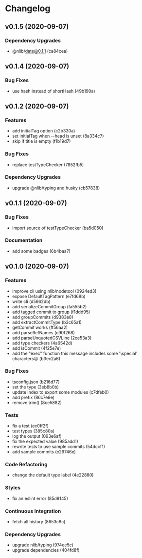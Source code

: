 # Changelog

## v0.1.5 (2020-09-07)

### Dependency Upgrades

- @nlib/date@0.1.1 (ca84cea)


## v0.1.4 (2020-09-07)

### Bug Fixes

- use hash instead of shortHash (49b190a)


## v0.1.2 (2020-09-07)

### Features

- add initialTag option (c2b330a)
- set initialTag when --head is unset (8a334c7)
- skip if title is empty (f1b19d7)

### Bug Fixes

- replace testTypeChecker (7852fb5)

### Dependency Upgrades

- upgrade @nlib/typing and husky (cb57838)


## v0.1.1 (2020-09-07)

### Bug Fixes

- import source of testTypeChecker (ba5d050)

### Documentation

- add some badges (6b4baa7)


## v0.1.0 (2020-09-07)

### Features

- improve cli using nlib/nodetool (0924ed3)
- expose DefaultTagPattern (e7fd68b)
- write cli (d5662db)
- add serializeCommitGroup (fa555b2)
- add tagged commit to group (f1ddd95)
- add groupCommits (d9383e8)
- add extractCommitType (b3c65a1)
- getCommit works (ff56aa2)
- add parseRefNames (c90f268)
- add parseUnquotedCSVLine (2ce53a3)
- add type checkers (4a6542d)
- add isCommit (4f25e7e)
- add the "exec" function
this message includes some '\special' characters😉 (b3ec2a6)

### Bug Fixes

- tsconfig.json (b216d77)
- set the type (3eb8b0b)
- update index to export some modules (c7dfeb0)
- add prefix (86c7e9e)
- remove trim() (8ce5882)

### Tests

- fix a test (ec0ff2f)
- test types (385c80a)
- log the output (093e6af)
- fix the expected value (985add1)
- rewrite tests to use sample commits (54dccf1)
- add sample commits (e29746e)

### Code Refactoring

- change the default type label (4e22880)

### Styles

- fix an eslint error (85d8145)

### Continuous Integration

- fetch all history (8653c8c)

### Dependency Upgrades

- upgrade nlib/typing (974ee5c)
- upgrade dependencies (404fd8f)


